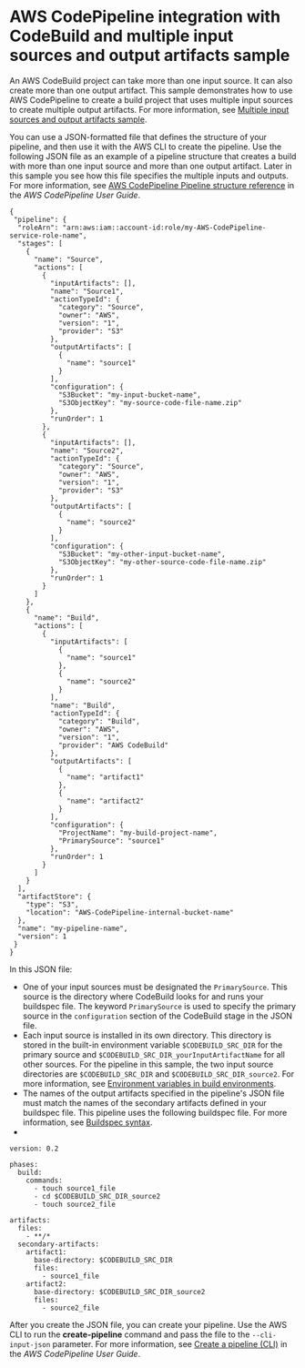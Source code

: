 # AWS CodePipeline integration with CodeBuild and multiple input sources and output artifacts sample<a name="sample-pipeline-multi-input-output"></a>

An AWS CodeBuild project can take more than one input source\. It can also create more than one output artifact\. This sample demonstrates how to use AWS CodePipeline to create a build project that uses multiple input sources to create multiple output artifacts\. For more information, see [Multiple input sources and output artifacts sample](sample-multi-in-out.md)\.

 You can use a JSON\-formatted file that defines the structure of your pipeline, and then use it with the AWS CLI to create the pipeline\. Use the following JSON file as an example of a pipeline structure that creates a build with more than one input source and more than one output artifact\. Later in this sample you see how this file specifies the multiple inputs and outputs\. For more information, see [AWS CodePipeline Pipeline structure reference](https://docs.aws.amazon.com/codepipeline/latest/userguide/reference-pipeline-structure.html) in the *AWS CodePipeline User Guide*\. 

```
{
 "pipeline": {
  "roleArn": "arn:aws:iam::account-id:role/my-AWS-CodePipeline-service-role-name",
  "stages": [
    {
      "name": "Source",
      "actions": [
        {
          "inputArtifacts": [],
          "name": "Source1",
          "actionTypeId": {
            "category": "Source",
            "owner": "AWS",
            "version": "1",
            "provider": "S3"
          },
          "outputArtifacts": [
            {
              "name": "source1"
            }
          ],
          "configuration": {
            "S3Bucket": "my-input-bucket-name",
            "S3ObjectKey": "my-source-code-file-name.zip"
          },
          "runOrder": 1
        },
        {
          "inputArtifacts": [],
          "name": "Source2",
          "actionTypeId": {
            "category": "Source",
            "owner": "AWS",
            "version": "1",
            "provider": "S3"
          },
          "outputArtifacts": [
            {
              "name": "source2"
            }
          ],
          "configuration": {
            "S3Bucket": "my-other-input-bucket-name",
            "S3ObjectKey": "my-other-source-code-file-name.zip"
          },
          "runOrder": 1
        }
      ]
    },
    {
      "name": "Build",
      "actions": [
        {
          "inputArtifacts": [
            {
              "name": "source1"
            },
            {
              "name": "source2"
            }
          ],
          "name": "Build",
          "actionTypeId": {
            "category": "Build",
            "owner": "AWS",
            "version": "1",
            "provider": "AWS CodeBuild"
          },
          "outputArtifacts": [
            {
              "name": "artifact1"
            },
            {
              "name": "artifact2"
            }
          ],
          "configuration": {
            "ProjectName": "my-build-project-name",
            "PrimarySource": "source1"
          },
          "runOrder": 1
        }
      ]
    }
  ],
  "artifactStore": {
    "type": "S3",
    "location": "AWS-CodePipeline-internal-bucket-name"
  },
  "name": "my-pipeline-name",
  "version": 1
 }
}
```

 In this JSON file: 
+ One of your input sources must be designated the `PrimarySource`\. This source is the directory where CodeBuild looks for and runs your buildspec file\. The keyword `PrimarySource` is used to specify the primary source in the `configuration` section of the CodeBuild stage in the JSON file\. 
+ Each input source is installed in its own directory\. This directory is stored in the built\-in environment variable `$CODEBUILD_SRC_DIR` for the primary source and `$CODEBUILD_SRC_DIR_yourInputArtifactName` for all other sources\. For the pipeline in this sample, the two input source directories are `$CODEBUILD_SRC_DIR` and `$CODEBUILD_SRC_DIR_source2`\. For more information, see [Environment variables in build environments](build-env-ref-env-vars.md)\. 
+ The names of the output artifacts specified in the pipeline's JSON file must match the names of the secondary artifacts defined in your buildspec file\. This pipeline uses the following buildspec file\. For more information, see [Buildspec syntax](build-spec-ref.md#build-spec-ref-syntax)\. 
+ 

  ```
  version: 0.2
  
  phases:
    build:
      commands:
        - touch source1_file
        - cd $CODEBUILD_SRC_DIR_source2
        - touch source2_file
  
  artifacts:
    files:
      - **/*
    secondary-artifacts:
      artifact1:
        base-directory: $CODEBUILD_SRC_DIR
        files:
          - source1_file
      artifact2:
        base-directory: $CODEBUILD_SRC_DIR_source2
        files:
          - source2_file
  ```

 After you create the JSON file, you can create your pipeline\. Use the AWS CLI to run the **create\-pipeline** command and pass the file to the `--cli-input-json` parameter\. For more information, see [Create a pipeline \(CLI\)](https://docs.aws.amazon.com/codepipeline/latest/userguide/pipelines-create.html#pipelines-create-cli) in the *AWS CodePipeline User Guide*\. 
